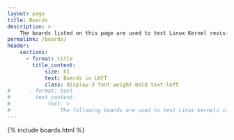 ```yaml
---
layout: page
title: Boards
description: >
    The boards listed on this page are used to test Linux Kernel revisions in LKFT.
permalink: /boards/
header:
    sections:
      - format: title
        title_content:
            size: h1
            text: Boards in LKFT
            class: display-3 font-weight-bold text-left
#      - format: text
#        text_content:
#            text: >
#                The following boards are used to test Linux kernels in LKFT.
---
```

{% include boards.html %}
